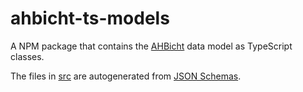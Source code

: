 # ahbicht-ts-models
A NPM package that contains the [AHBicht](https://github.com/Hochfrequenz/ahbicht) data model as TypeScript classes.

The files in [src](src/) are autogenerated from [JSON Schemas](https://github.com/Hochfrequenz/ahbicht/tree/main/json_schemas).
